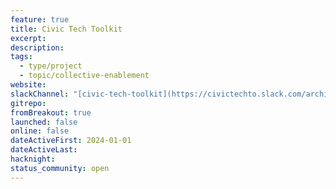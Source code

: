 ```yaml
---
feature: true
title: Civic Tech Toolkit
excerpt: 
description: 
tags:
  - type/project
  - topic/collective-enablement
website: 
slackChannel: "[civic-tech-toolkit](https://civictechto.slack.com/archives/C0739GZADL6)"
gitrepo: 
fromBreakout: true
launched: false
online: false
dateActiveFirst: 2024-01-01
dateActiveLast: 
hacknight: 
status_community: open
---
```

